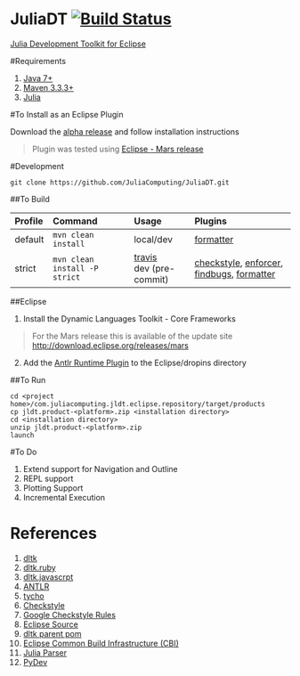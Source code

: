 # JuliaDT [![Build Status](https://travis-ci.org/JuliaComputing/JuliaDT.svg?branch=master)](https://travis-ci.org/JuliaComputing/JuliaDT)

[Julia Development Toolkit for Eclipse](http://juliacomputing.com/blog/2016/02/06/Eclipse-JuliaDT.html)

#Requirements

1. [Java 7+](http://www.oracle.com/technetwork/java/javase/overview/index.html)
2. [Maven  3.3.3+](https://maven.apache.org/)
3. [Julia](http://julialang.org/downloads/)


#To Install as an Eclipse Plugin
   
Download the [alpha release](https://github.com/JuliaComputing/JuliaDT/releases/tag/v0.0.1) and follow installation instructions

> Plugin was tested using [Eclipse - Mars release](https://eclipse.org/mars/)

#Development

    git clone https://github.com/JuliaComputing/JuliaDT.git

##To Build

|Profile|Command|Usage|Plugins|
|:----|:-------|:-----------|:-------|
|default|`mvn clean install`|local/dev|[formatter](https://maven-java-formatter-plugin.googlecode.com/svn/site/0.3.1/usage.html)|
|strict|`mvn clean install -P strict`|[travis](https://travis-ci.org/JuliaComputing/JuliaDT) <br/> dev (pre-commit)|[checkstyle](https://maven.apache.org/plugins/maven-checkstyle-plugin/), [enforcer](http://maven.apache.org/enforcer/maven-enforcer-plugin/), [findbugs](http://findbugs.sourceforge.net/), [formatter](https://maven-java-formatter-plugin.googlecode.com/svn/site/0.3.1/usage.html)|
    
##Eclipse

1. Install the Dynamic Languages Toolkit - Core Frameworks 

> For the Mars release this is available of the update site http://download.eclipse.org/releases/mars

2. Add the [Antlr Runtime Plugin](http://central.maven.org/maven2/org/antlr/antlr4-runtime/4.5.2-1/antlr4-runtime-4.5.2-1.jar) to the Eclipse/dropins directory
 

##To Run 

    cd <project home>/com.juliacomputing.jldt.eclipse.repository/target/products
    cp jldt.product-<platform>.zip <installation directory>
    cd <installation directory>
    unzip jldt.product-<platform>.zip
    launch

  
#To Do    
    
1. Extend support for Navigation and Outline
2. REPL support
3. Plotting Support
4. Incremental Execution

 
# References

1. [dltk](https://wiki.eclipse.org/DLTK)
2. [dltk.ruby](https://github.com/eclipse/dltk.ruby)
3. [dltk.javascrpt](https://github.com/eclipse/dltk.javascript)
4. [ANTLR](http://www.ANTLR.org)
5. [tycho](https://eclipse.org/tycho/)
6. [Checkstyle](http://eclipse-cs.sourceforge.net/#!/)
7. [Google Checkstyle Rules](https://github.com/checkstyle/checkstyle/blob/master/src/main/resources/google_checks.xml)
8. [Eclipse Source](https://git.eclipse.org/c/)
9. [dltk parent pom](https://git.eclipse.org/c/dltk/org.eclipse.dltk.releng.git/tree/build/pom.xml)
10. [Eclipse Common Build Infrastructure (CBI)](http://www.eclipse.org/community/eclipse_newsletter/2013/august/article3.php)
11. [Julia Parser](https://github.com/JuliaLang/JuliaParser.jl)
12. [PyDev](https://github.com/aptana/Pydev)

    
 
